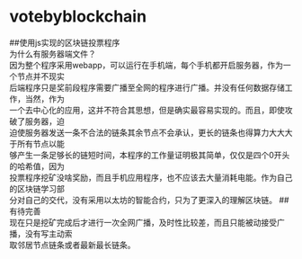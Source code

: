 # votebyblockchain
##使用js实现的区块链投票程序  
为什么有服务器端文件？  
因为整个程序采用webapp，可以运行在手机端，每个手机都开启服务器，作为一个节点并不现实  
后端程序只是奖前段程序需要广播至全网的程序进行广播。并没有任何数据存储工作，当然，作为  
一个去中心化的应用，这并不符合其思想，但是确实最容易实现的。而且，即使攻破了服务器，迫  
迫使服务器发送一条不合法的链条其余节点不会承认，更长的链条也得算力大大大于所有节点以能  
够产生一条足够长的链短时间，本程序的工作量证明极其简单，仅仅是四个0开头的哈希值，因为  
投票程序挖矿没啥奖励，而且手机应用程序，也不应该去大量消耗电能。作为自己的区块链学习部  
分对自己的交代，没有采用以太坊的智能合约，只为了更深入的理解区块链。
##有待完善  
现在只是挖矿完成后才进行一次全网广播，及时性比较差，而且只能被动接受广播，没有写主动索  
取邻居节点链条或者最新最长链条。
